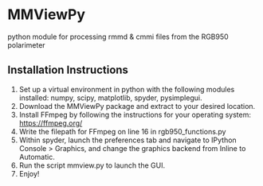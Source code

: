 # MMViewPy
python module for processing rmmd & cmmi files from the RGB950 polarimeter


Installation Instructions
--------------------------

1. Set up a virtual environment in python with the following modules installed: numpy, scipy, matplotlib, spyder, pysimplegui. 
2. Download the MMViewPy package and extract to your desired location.
3. Install FFmpeg by following the instructions for your operating system: https://ffmpeg.org/ 
4. Write the filepath for FFmpeg on line 16 in rgb950_functions.py
5. Within spyder, launch the preferences tab and navigate to IPython Console > Graphics, and change the graphics backend from Inline to Automatic.
6. Run the script mmview.py to launch the GUI.
7. Enjoy!
